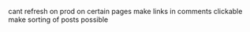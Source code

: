 cant refresh on prod on certain pages
make links in comments clickable
make sorting of posts possible